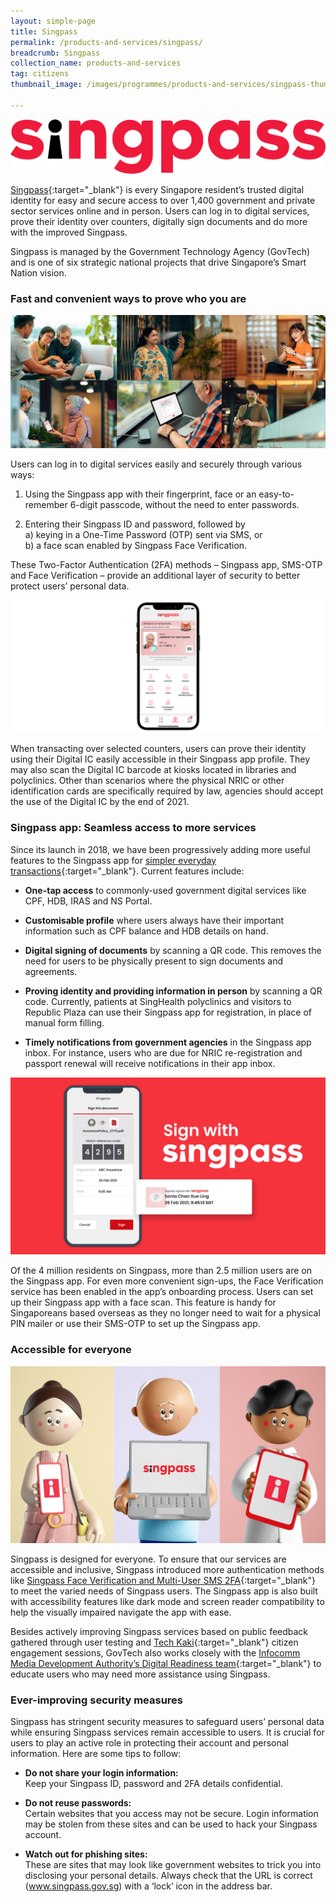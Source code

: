 ```yaml
---
layout: simple-page
title: Singpass
permalink: /products-and-services/singpass/
breadcrumb: Singpass
collection_name: products-and-services
tag: citizens
thumbnail_image: /images/programmes/products-and-services/singpass-thumbnail-new-2.jpg
      
---
```


![Singpass Logo](/images/programmes/products-and-services/singpass-logo-new.png)

[Singpass](https://www.singpass.gov.sg){:target="_blank"} is every Singapore resident’s trusted digital identity for easy and secure access to over 1,400 government and private sector services online and in person. Users can log in to digital services, prove their identity over counters, digitally sign documents and do more with the improved Singpass. 

Singpass is managed by the Government Technology Agency (GovTech) and is one of six strategic national projects that drive Singapore’s Smart Nation vision.

### **Fast and convenient ways to prove who you are**

![Singpass Fast and Convenient](/images/programmes/products-and-services/singpass-fast-and-convenient.jpg)

Users can log in to digital services easily and securely through various ways:

1. Using the Singpass app with their fingerprint, face or an easy-to-remember 6-digit passcode, without the need to enter passwords.

2. Entering their Singpass ID and password, followed by
<br> a) keying in a One-Time Password (OTP) sent via SMS, or
<br> b) a face scan enabled by Singpass Face Verification.

These Two-Factor Authentication (2FA) methods – Singpass app, SMS-OTP and Face Verification – provide an additional layer of security to better protect users’ personal data.

![Singpass Digital IC](/images/programmes/products-and-services/singpass-digital-ic-4.png)

When transacting over selected counters, users can prove their identity using their Digital IC easily accessible in their Singpass app profile. They may also scan the Digital IC barcode at kiosks located in libraries and polyclinics. Other than scenarios where the physical NRIC or other identification cards are specifically required by law, agencies should accept the use of the Digital IC by the end of 2021.

### **Singpass app: Seamless access to more services**

Since its launch in 2018, we have been progressively adding more useful features to the Singpass app for [simpler everyday transactions](https://www.youtube.com/watch?v=zacNBxADPH4){:target="_blank"}. Current features include:

* **One-tap access** to commonly-used government digital services like CPF, HDB, IRAS and NS Portal.

* **Customisable profile** where users always have their important information such as CPF balance and HDB details on hand.

* **Digital signing of documents** by scanning a QR code. This removes the need for users to be physically present to sign documents and agreements.

* **Proving identity and providing information in person** by scanning a QR code. Currently, patients at SingHealth polyclinics and visitors to Republic Plaza can use their Singpass app for registration, in place of manual form filling.

* **Timely notifications from government agencies** in the Singpass app inbox. For instance, users who are due for NRIC re-registration and passport renewal will receive notifications in their app inbox.

![Singpass Digital Signing](/images/programmes/products-and-services/singpass-digital-signing.jpg)

Of the 4 million residents on Singpass, more than 2.5 million users are on the Singpass app. For even more convenient sign-ups, the Face Verification service has been enabled in the app’s onboarding process. Users can set up their Singpass app with a face scan. This feature is handy for Singaporeans based overseas as they no longer need to wait for a physical PIN mailer or use their SMS-OTP to set up the Singpass app.

### **Accessible for everyone**

![Singpass Accessible](/images/programmes/products-and-services/singpass-accessible.jpg)

Singpass is designed for everyone. To ensure that our services are accessible and inclusive, Singpass introduced more authentication methods like [Singpass Face Verification and Multi-User SMS 2FA](https://www.tech.gov.sg/media/media-releases/2020-12-16-singpass-2fa){:target="_blank"} to meet the varied needs of Singpass users. The Singpass app is also built with accessibility features like dark mode and screen reader compatibility to help the visually impaired navigate the app with ease.

Besides actively improving Singpass services based on public feedback gathered through user testing and [Tech Kaki](https://www.tech.gov.sg/products-and-services/tech-kaki-community){:target="_blank"} citizen engagement sessions, GovTech also works closely with the [Infocomm Media Development Authority’s Digital Readiness team](https://www.imda.gov.sg/for-community/digital-readiness){:target="_blank"} to educate users who may need more assistance using Singpass.

### **Ever-improving security measures**

Singpass has stringent security measures to safeguard users’ personal data while ensuring Singpass services remain accessible to users. It is crucial for users to play an active role in protecting their account and personal information. Here are some tips to follow:

* **Do not share your login information:** 
<br> Keep your Singpass ID, password and 2FA details confidential.

* **Do not reuse passwords:** 
<br> Certain websites that you access may not be secure. Login information may be stolen from these sites and can be used to hack your Singpass account.

* **Watch out for phishing sites:** 
<br> These are sites that may look like government websites to trick you into disclosing your personal details. Always check that the URL is correct (www.singpass.gov.sg) with a ‘lock’ icon in the address bar.
